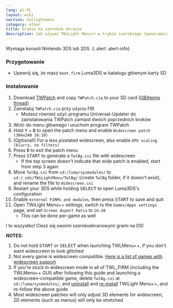 ```yaml
---
lang: pl-PL
layout: wiki
section: twilightmenu
category: other
title: Granie na szerokim ekranie
description: Jak używać TWiLight Menu++ w trybie szerokiego (panoramicznego) ekranu na Nintendo 3DS
---
```


Wymaga konsoli Nintendo 3DS lub 2DS.
{:.alert .alert-info}

### Przygotowanie
- Upewnij się, że masz `boot.firm` Luma3DS w katalogu głównym karty SD

### Instalowanie
1. Download [TWPatch](https://db.universal-team.net/assets/files/TWPatch.cia) and copy `TWPatch.cia` to your SD card ([GBAtemp thread](https://gbatemp.net/threads/twpatcher-ds-i-mode-screen-filters-and-patches.542694/))
1. Zainstaluj `TWPatch.cia` przy użyciu FBI
   - Możesz również użyć programu Universal-Updater do zainstalowania TWPatch zamiast dwóch poprzednich kroków
1. Wróć do menu głównego i uruchom program TWPatch
1. Hold <kbd class="face">Y</kbd> + <kbd class="face">B</kbd> to open the patch menu and enable `Widescreen patch (384x240 16:10)`
1. (Optional!) For a less pixelated widescreen, also enable `GPU scaling (blurry, no filters)`
1. Press <kbd class="face">B</kbd> to exit the patch menu
1. Press <kbd>START</kbd> to generate a `TwlBg.cxi` file with widescreen
   - If the top screen doesn't indicate that wide patch is enabled, start from step 3 again
1. Move `TwlBg.cxi` from `sd:/luma/sysmodules/` to `sd:/_nds/TWiLightMenu/TwlBg/` (create `TwlBg` folder, if it doesn't exist), and rename the file to `Widescreen.cxi`
1. Restart your 3DS while holding <kbd>SELECT</kbd> to open Luma3DS's configuration
1. Enable `external FIRMs and modules`, then press <kbd>START</kbd> to save and quit
1. Open TWiLight Menu++ settings, switch to the `Games/Apps settings` page, and set `Screen Aspect Ratio` to `16:10`
   - This can be done per-game as well

I to wszystko! Ciesz się swoimi szerokoekranowymi grami na DS!

**NOTES:**
1. Do not hold <kbd>START</kbd> or <kbd>SELECT</kbd> when launching TWLMenu++, if you don't want widescreen to look glitched
1. Not every game is widescreen compatible. [Here is a list of games with widescreen support](https://github.com/DS-Homebrew/TWiLightMenu/blob/master/7zfile/3DS%20-%20CFW%20users/Games%20supported%20with%20widescreen.txt)
1. If you're stuck in widescreen mode in all of TWL_FIRM (including the TWLMenu++ GUI) after following this guide and launching a widescreen-compatible game, delete `TwlBg.cxi` at `sd:/luma/sysmodules/`, and [uninstall](https://wiki.ds-homebrew.com/twilightmenu/uninstalling-3ds) and [re-install](https://wiki.ds-homebrew.com/twilightmenu/installing-3ds) TWiLight Menu++, and re-follow the above guide
1. Most widescreen patches will only adjust 3D elements for widescreen, 2D elements (such as menus) will only be stretched
